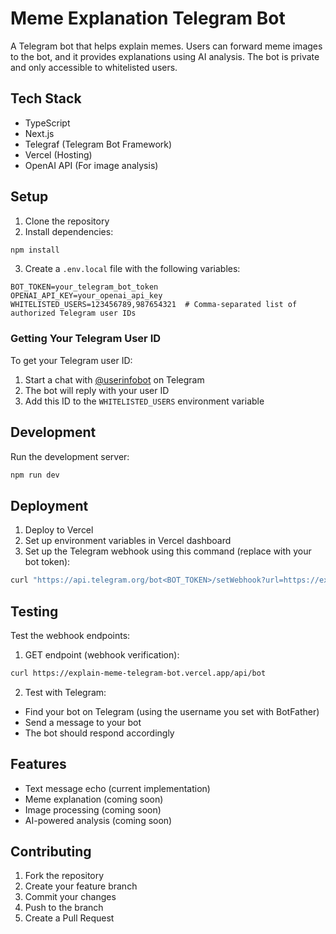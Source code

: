 # Meme Explanation Telegram Bot

A Telegram bot that helps explain memes. Users can forward meme images to the bot, and it provides explanations using AI analysis. The bot is private and only accessible to whitelisted users.

## Tech Stack

- TypeScript
- Next.js
- Telegraf (Telegram Bot Framework)
- Vercel (Hosting)
- OpenAI API (For image analysis)

## Setup

1. Clone the repository
2. Install dependencies:
```bash
npm install
```
3. Create a `.env.local` file with the following variables:
```
BOT_TOKEN=your_telegram_bot_token
OPENAI_API_KEY=your_openai_api_key
WHITELISTED_USERS=123456789,987654321  # Comma-separated list of authorized Telegram user IDs
```

### Getting Your Telegram User ID

To get your Telegram user ID:
1. Start a chat with [@userinfobot](https://t.me/userinfobot) on Telegram
2. The bot will reply with your user ID
3. Add this ID to the `WHITELISTED_USERS` environment variable

## Development

Run the development server:
```bash
npm run dev
```

## Deployment

1. Deploy to Vercel
2. Set up environment variables in Vercel dashboard
3. Set up the Telegram webhook using this command (replace with your bot token):
```bash
curl "https://api.telegram.org/bot<BOT_TOKEN>/setWebhook?url=https://explain-meme-telegram-bot.vercel.app/api/bot"
```

## Testing

Test the webhook endpoints:

1. GET endpoint (webhook verification):
```bash
curl https://explain-meme-telegram-bot.vercel.app/api/bot
```

2. Test with Telegram:
- Find your bot on Telegram (using the username you set with BotFather)
- Send a message to your bot
- The bot should respond accordingly

## Features

- Text message echo (current implementation)
- Meme explanation (coming soon)
- Image processing (coming soon)
- AI-powered analysis (coming soon)

## Contributing

1. Fork the repository
2. Create your feature branch
3. Commit your changes
4. Push to the branch
5. Create a Pull Request
